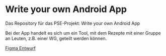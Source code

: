 # Write your own Android App
Das Repository für das PSE-Projekt: Write your own Android App

Bei der App handelt es sich um ein Tool, mit dem Rezepte mit einer Gruppe an Leuten, z.B. einer WG, geteilt werden können. 

[Figma Entwurf](https://www.figma.com/file/hGrFrYzl5IsHnbs5HLIWsx/Kochapp?type=design&node-id=0%3A1&t=UZ2D19mi4plqLHXE-1)
